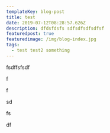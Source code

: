 ```yaml
---
templateKey: blog-post
title: test
date: 2019-07-12T08:28:57.626Z
description: dfdsfdsfs sdfsdfsdfsdfsf
featuredpost: true
featuredimage: /img/blog-index.jpg
tags:
  - test test2 something
---
```

fsdffsfsdf

f

f

sd

fs

df
